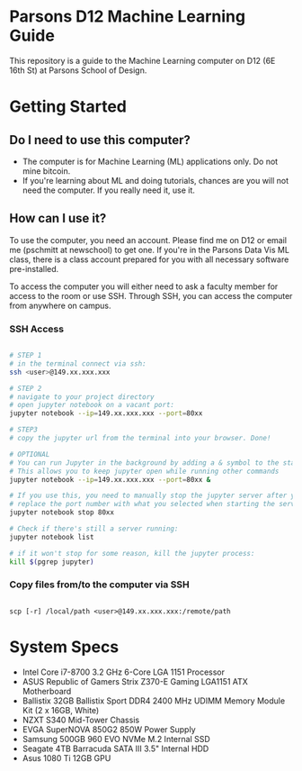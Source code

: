 # Parsons D12 Machine Learning Guide
This repository is a guide to the Machine Learning computer on D12 (6E 16th St) at Parsons School of Design.


# Getting Started

## Do I need to use this computer?
- The computer is for Machine Learning (ML) applications only. Do not mine bitcoin.
- If you're learning about ML and doing tutorials, chances are you will not need the computer. If you really need it, use it.

## How can I use it?
To use the computer, you need an account. Please find me on D12 or email me (pschmitt at newschool) to get one. If you're in the Parsons Data Vis ML class, there is a class account prepared for you with all necessary software pre-installed.

To access the computer you will either need to ask a faculty member for access to the room or use SSH. Through SSH, you can access the computer from anywhere on campus.

### SSH Access
```bash

# STEP 1
# in the terminal connect via ssh:
ssh <user>@149.xx.xxx.xxx

# STEP 2
# navigate to your project directory
# open jupyter notebook on a vacant port:
jupyter notebook --ip=149.xx.xxx.xxx --port=80xx

# STEP3
# copy the jupyter url from the terminal into your browser. Done!

# OPTIONAL
# You can run Jupyter in the background by adding a & symbol to the start command
# This allows you to keep jupyter open while running other commands
jupyter notebook --ip=149.xx.xxx.xxx --port=80xx &

# If you use this, you need to manually stop the jupyter server after you're done working:
# replace the port number with what you selected when starting the server
jupyter notebook stop 80xx

# Check if there's still a server running:
jupyter notebook list

# if it won't stop for some reason, kill the jupyter process:
kill $(pgrep jupyter)

```

### Copy files from/to the computer via SSH

```

scp [-r] /local/path <user>@149.xx.xxx.xxx:/remote/path

```


# System Specs
- Intel Core i7-8700 3.2 GHz 6-Core LGA 1151 Processor
- ASUS Republic of Gamers Strix Z370-E Gaming LGA1151 ATX Motherboard
- Ballistix 32GB Ballistix Sport DDR4 2400 MHz UDIMM Memory Module Kit (2 x 16GB, White)
- NZXT S340 Mid-Tower Chassis
- EVGA SuperNOVA 850G2 850W Power Supply
- Samsung 500GB 960 EVO NVMe M.2 Internal SSD
- Seagate 4TB Barracuda SATA III 3.5" Internal HDD 
- Asus 1080 Ti 12GB GPU
